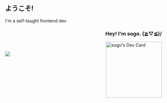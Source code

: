 <body>
  <h2>ようこそ!</h2>
  <p>
    I'm a self-taught frontend dev
  </p>
  <p align="right">
    <h3 align="right">Hey! I'm sogo. (≧▽≦)/</h3>
    <a href="https://app.daily.dev/sogo"><img src="https://api.daily.dev/devcards/51769bce454c4201b0cdbe8ed87dee99.png?r=byz" width="180" alt="sogo's Dev Card"                  align="right"/></a>
  </p>
  <br>
    <p align="justify">
      <img src="https://count.getloli.com/get/@xsogox?theme=asoul" />
    </p>
</body>
